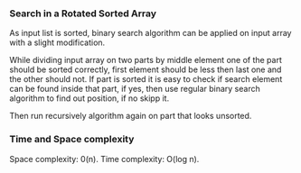 
### Search in a Rotated Sorted Array

As input list is sorted, binary search algorithm can be applied on input array with a slight modification. 

While dividing input array on two parts by middle element one of the part 
should be sorted correctly, first element should be less then last one and the other should not.
If part is sorted it is easy to check if search element can be found inside that part,
if yes, then use regular binary search algorithm to find out position, if no skipp it.

Then run recursively algorithm again on part that looks unsorted.
  

### Time and Space complexity

Space complexity: 0(n).
Time complexity: O(log n).
 